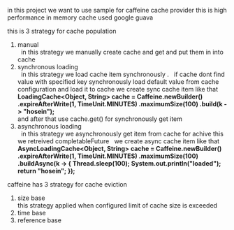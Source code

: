 in this project we want to use sample for caffeine cache provider
this is high performance in memory cache used google guava

this is 3 strategy for cache population
1. manual <br>
    &nbsp; in this strategy we manually create cache and get and put them in into cache
2. synchronous loading <br>
   &nbsp; in this strategy we load cache item synchronously .
   &nbsp; if cache dont find value with specified key synchronously load default value from cache configuration and load it to cache
    we create sync cache item like that<b>		LoadingCache<Object, String> cache = Caffeine.newBuilder()
   .expireAfterWrite(1, TimeUnit.MINUTES)
   .maximumSize(100)
   .build(k -> "hosein");</b>
    <br>
    and after that use cache.get() for synchronously get item
3. asynchronous loading <br>
    &nbsp; in this strategy we asynchronously get item from cache for achive this we retreived completableFuture
   &nbsp; we create async cache item like that <b> AsyncLoadingCache<Object, String> cache = Caffeine.newBuilder()
   .expireAfterWrite(1, TimeUnit.MINUTES)
   .maximumSize(100)
   .buildAsync(k -> {
   Thread.sleep(100);
   System.out.println("loaded");
   return "hosein";
   });</b>

caffeine has 3 strategy for cache eviction
1. size base <br>
    this strategy applied when configured limit of cache size is exceeded
2. time base
3. reference base